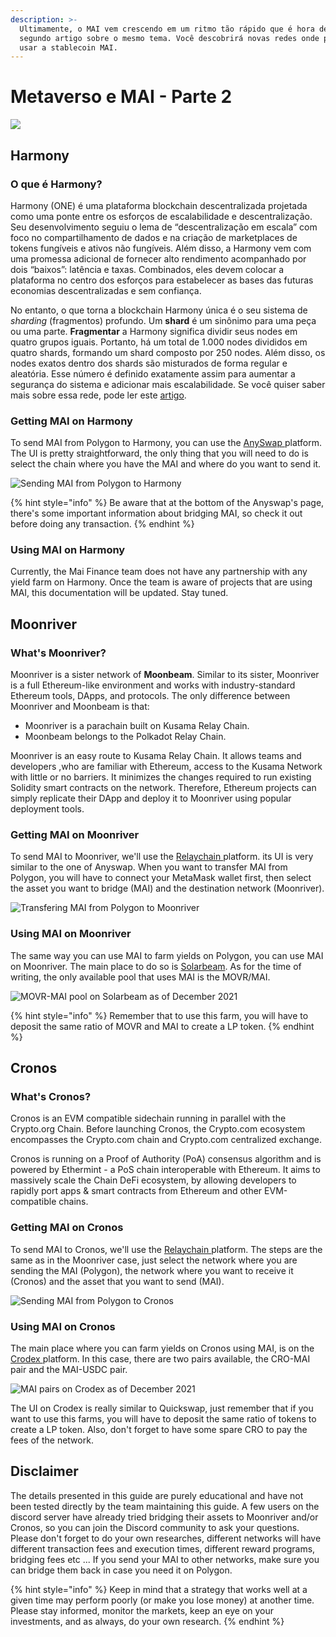 ```yaml
---
description: >-
  Ultimamente, o MAI vem crescendo em um ritmo tão rápido que é hora de um
  segundo artigo sobre o mesmo tema. Você descobrirá novas redes onde poderá
  usar a stablecoin MAI.
---
```


# Metaverso e MAI - Parte 2

![](../.gitbook/assets/MAI.png)

## Harmony

### O que é Harmony?

Harmony (ONE) é uma plataforma blockchain descentralizada projetada como uma ponte entre os esforços de escalabilidade e descentralização. Seu desenvolvimento seguiu o lema de “descentralização em escala” com foco no compartilhamento de dados e na criação de marketplaces de tokens fungíveis e ativos não fungíveis. Além disso, a Harmony vem com uma promessa adicional de fornecer alto rendimento acompanhado por dois “baixos”: latência e taxas. Combinados, eles devem colocar a plataforma no centro dos esforços para estabelecer as bases das futuras economias descentralizadas e sem confiança.

No entanto, o que torna a blockchain Harmony única é o seu sistema de _sharding_ (fragmentos) profundo. Um **shard** é um sinônimo para uma peça ou uma parte. **Fragmentar** a Harmony significa dividir seus nodes em quatro grupos iguais. Portanto, há um total de 1.000 nodes divididos em quatro shards, formando um shard composto por 250 nodes. Além disso, os nodes exatos dentro dos shards são misturados de forma regular e aleatória. Esse número é definido exatamente assim para aumentar a segurança do sistema e adicionar mais escalabilidade. Se você quiser saber mais sobre essa rede, pode ler este [artigo](https://guarda.com/academy/crypto/what-is-harmony/).

### Getting MAI on Harmony

To send MAI from Polygon to Harmony, you can use the [AnySwap ](https://anyswap.exchange/#/router)platform. The UI is pretty straightforward, the only thing that you will need to do is select the chain where you have the MAI and where do you want to send it.

![Sending MAI from Polygon to Harmony](<../.gitbook/assets/MAI - Harmony.JPG>)

{% hint style="info" %}
Be aware that at the bottom of the Anyswap's page, there's some important information about bridging MAI, so check it out before doing any transaction.
{% endhint %}

### Using MAI on Harmony

Currently, the Mai Finance team does not have any partnership with any yield farm on Harmony. Once the team is aware of projects that are using MAI, this documentation will be updated. Stay tuned.

## Moonriver

### What's Moonriver?

Moonriver is a sister network of **Moonbeam**. Similar to its sister, Moonriver is a full Ethereum-like environment and works with industry-standard Ethereum tools, DApps, and protocols. The only difference between Moonriver and Moonbeam is that:

* Moonriver is a parachain built on Kusama Relay Chain.
* Moonbeam belongs to the Polkadot Relay Chain.

Moonriver is an easy route to Kusama Relay Chain. It allows teams and developers ,who are familiar with Ethereum, access to the Kusama Network with little or no barriers. It minimizes the changes required to run existing Solidity smart contracts on the network. Therefore, Ethereum projects can simply replicate their DApp and deploy it to Moonriver using popular deployment tools.

### Getting MAI on Moonriver

To send MAI to Moonriver, we'll use the [Relaychain ](https://app.relaychain.com/transfer#/cross-chain-bridge-transfer)platform. its UI is very similar to the one of Anyswap. When you want to transfer MAI from Polygon, you will have to connect your MetaMask wallet first, then select the asset you want to bridge (MAI) and the destination network (Moonriver).

![Transfering MAI from Polygon to Moonriver](<../.gitbook/assets/relay movr.JPG>)

### Using MAI on Moonriver

The same way you can use MAI to farm yields on Polygon, you can use MAI on Moonriver. The main place to do so is [Solarbeam](https://app.solarbeam.io/farm). As for the time of writing, the only available pool that uses MAI is the MOVR/MAI.

![MOVR-MAI pool on Solarbeam as of December 2021](../.gitbook/assets/MOVR-MAI.JPG)

{% hint style="info" %}
Remember that to use this farm, you will have to deposit the same ratio of MOVR and MAI to create a LP token.
{% endhint %}

## Cronos

### What's Cronos?

Cronos is an EVM compatible sidechain running in parallel with the Crypto.org Chain. Before launching Cronos, the Crypto.com ecosystem encompasses the Crypto.com chain and Crypto.com centralized exchange.

Cronos is running on a Proof of Authority (PoA) consensus algorithm and is powered by Ethermint - a PoS chain interoperable with Ethereum. It aims to massively scale the Chain DeFi ecosystem, by allowing developers to rapidly port apps & smart contracts from Ethereum and other EVM-compatible chains.

### Getting MAI on Cronos

To send MAI to Cronos, we'll use the [Relaychain ](https://app.relaychain.com/transfer#/cross-chain-bridge-transfer)platform. The steps are the same as in the Moonriver case, just select the network where you are sending the MAI (Polygon), the network where you want to receive it (Cronos) and the asset that you want to send (MAI).

![Sending MAI from Polygon to Cronos](../.gitbook/assets/cronos.JPG)

### Using MAI on Cronos

The main place where you can farm yields on Cronos using MAI, is on the [Crodex ](https://swap.crodex.app/#/rewards/pair)platform. In this case, there are two pairs available, the CRO-MAI pair and the MAI-USDC pair.

![MAI pairs on Crodex as of December 2021](../.gitbook/assets/crodex.JPG)

The UI on Crodex is really similar to Quickswap, just remember that if you want to use this farms, you will have to deposit the same ratio of tokens to create a LP token. Also, don't forget to have some spare CRO to pay the fees of the network.

## Disclaimer

The details presented in this guide are purely educational and have not been tested directly by the team maintaining this guide. A few users on the discord server have already tried bridging their assets to Moonriver and/or Cronos, so you can join the Discord community to ask your questions. Please don't forget to do your own researches, different networks will have different transaction fees and execution times, different reward programs, bridging fees etc ... If you send your MAI to other networks, make sure you can bridge them back in case you need it on Polygon.

{% hint style="info" %}
Keep in mind that a strategy that works well at a given time may perform poorly (or make you lose money) at another time. Please stay informed, monitor the markets, keep an eye on your investments, and as always, do your own research.
{% endhint %}
